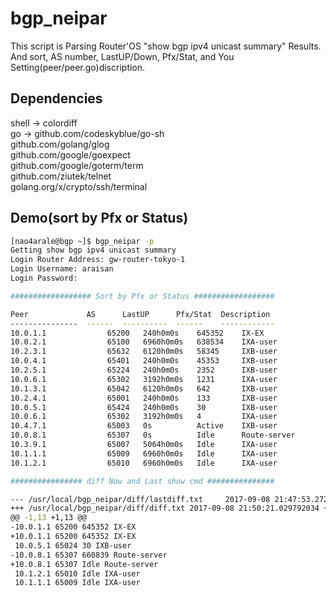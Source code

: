 # bgp_neipar
This script is Parsing Router'OS "show bgp ipv4 unicast summary" Results.  
And sort, AS number, LastUP/Down, Pfx/Stat, and You Setting(peer/peer.go)discription.  

## Dependencies
shell -> colordiff  
go    -> github.com/codeskyblue/go-sh  
         github.com/golang/glog  
         github.com/google/goexpect  
         github.com/google/goterm/term  
         github.com/ziutek/telnet  
         golang.org/x/crypto/ssh/terminal  

## Demo(sort by Pfx or Status)
```bash
[nao4arale@bgp ~]$ bgp_neipar -p
Getting show bgp ipv4 unicast summary
Login Router Address: gw-router-tokyo-1  
Login Username: araisan
Login Password: 

################## Sort by Pfx or Status ##################

Peer             AS      LastUP      Pfx/Stat  Description   
---------------  ------  ----------  ------    ------------  
10.0.1.1　　　　　　　  65200   240h0m0s    645352    IX-EX       
10.0.2.1　　　　　　　  65100   6960h0m0s   638534    IXA-user 
10.2.3.1　　　　　　　  65632   6120h0m0s   58345     IXB-user          
10.0.4.1　　　　　　　  65401   240h0m0s    45353     IXB-user       
10.2.5.1　　　　　　　  65224   240h0m0s    2352      IXB-user       
10.0.6.1　　　　　　　  65302   3192h0m0s   1231      IXA-user  
10.1.3.1　　　　　　　  65042   6120h0m0s   642       IXB-user          
10.2.4.1　　　　　　　  65001   240h0m0s    133       IXB-user       
10.0.5.1　　　　　　　  65424   240h0m0s    30        IXB-user       
10.0.6.1　　　　　　　  65302   3192h0m0s   4         IXA-user          
10.4.7.1　　　　　　　  65003   0s          Active    IXB-user      
10.0.8.1　　　　　　　  65307   0s          Idle      Route-server        
10.3.9.1　　　　　　　  65007   5064h0m0s   Idle      IXA-user      
10.1.1.1　　　　　　　  65009   6960h0m0s   Idle      IXA-user       
10.1.2.1　　　　　　　  65010   6960h0m0s   Idle      IXA-user        

################ diff Now and Last show cmd ###############

--- /usr/local/bgp_neipar/diff/lastdiff.txt     2017-09-08 21:47:53.272941246 +0900
+++ /usr/local/bgp_neipar/diff/diff.txt 2017-09-08 21:50:21.029792034 +0900
@@ -1,13 +1,13 @@
-10.0.1.1 65200 645352 IX-EX
+10.0.1.1 65200 645352 IX-EX
 10.0.5.1 65024 30 IXB-user
-10.0.8.1 65307 660839 Route-server 
+10.0.8.1 65307 Idle Route-server 
 10.1.2.1 65010 Idle IXA-user
 10.1.1.1 65009 Idle IXA-user
 ```
 
